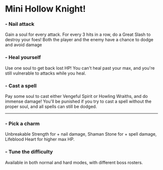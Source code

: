 # Mini Hollow Knight!
### - Nail attack
Gain a soul for every attack. For every 3 hits in a row, do a Great Slash to destroy your foes! Both the player and the enemy have a chance to dodge and avoid damage
### - Heal yourself
Use one soul to get back lost HP! You can't heal past your max, and you're still vulnerable to attacks while you heal.
### - Cast a spell
Pay some soul to cast either Vengeful Spirit or Howling Wraiths, and do immense damage! You'll be punished if you try to cast a spell without the proper soul, and all spells can still be dodged.

----
### - Pick a charm
Unbreakable Strength for + nail damage, Shaman Stone for + spell damage, Lifeblood Heart for higher max HP.
### - Tune the difficulty
Available in both normal and hard modes, with different boss rosters.
